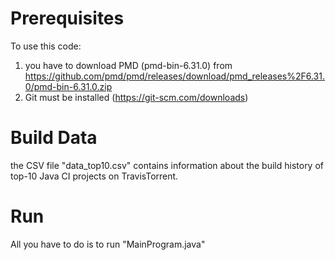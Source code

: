 # Prerequisites
To use this code:
1.  you have to download PMD (pmd-bin-6.31.0) from https://github.com/pmd/pmd/releases/download/pmd_releases%2F6.31.0/pmd-bin-6.31.0.zip
2. Git must be installed (https://git-scm.com/downloads)

# Build Data
the CSV file "data_top10.csv" contains information about the build history of top-10 Java CI projects on TravisTorrent.

# Run
All you have to do is to run "MainProgram.java"


